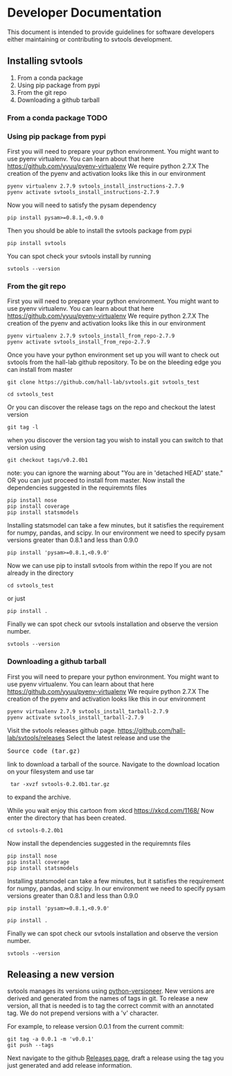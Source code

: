# Developer Documentation

This document is intended to provide guidelines for software developers either maintaining or 
contributing to svtools development.

## Installing svtools

1. From a conda package
1. Using pip package from pypi
1. From the git repo
1. Downloading a github tarball

### From a conda package TODO
### Using pip package from pypi
First you will need to prepare your python environment.
You might want to use pyenv virtualenv.
You can learn about that here <https://github.com/yyuu/pyenv-virtualenv>
We require python 2.7.X
The creation of the pyenv and activation looks like this in our environment
<pre><code>pyenv virtualenv 2.7.9 svtools_install_instructions-2.7.9
pyenv activate svtools_install_instructions-2.7.9</pre></code>
Now you will need to satisfy the pysam dependency
<pre><code>pip install pysam>=0.8.1,<0.9.0</pre></code>
Then you should be able to install the svtools package from pypi
<pre><code>pip install svtools</pre></code>
You can spot check your svtools install by running
<pre><code>svtools --version</pre></code>

<h3> From the git repo</h3>
First you will need to prepare your python environment.
You might want to use pyenv virtualenv. 
You can learn about that here <a href="https://github.com/yyuu/pyenv-virtualenv">https://github.com/yyuu/pyenv-virtualenv</a> 
We require python 2.7.X 
The creation of the pyenv and activation looks like this in our environment
<pre><code>pyenv virtualenv 2.7.9 svtools_install_from_repo-2.7.9
pyenv activate svtools_install_from_repo-2.7.9</pre></code> 
Once you have your python environment set up you will want to check out svtools from the hall-lab github repository.
To be on the bleeding edge you can install from master
<pre><code>git clone https://github.com/hall-lab/svtools.git svtools_test</code></pre>
<pre><code>cd svtools_test</pre></code>
Or you can discover the release tags on the repo and checkout the latest version
<pre><code>git tag -l</code></pre>
when you discover the version tag you wish to install you can switch to that version using
<pre><code>git checkout tags/v0.2.0b1</pre></code>
note: you can ignore the warning about "You are in 'detached HEAD' state."
OR you can just proceed to install from master.
Now install the dependencies suggested in the requiremnts files
<pre><code>pip install nose
pip install coverage
pip install statsmodels</pre></code>
Installing statsmodel can take a few minutes, but it satisfies the requirement for numpy, pandas, and scipy.
In our environment we need to specify pysam versions greater than 0.8.1 and less than 0.9.0
<pre><code>pip install 'pysam>=0.8.1,<0.9.0'</pre></code>
Now we can use pip to install svtools from within the repo
If you are not already in the directory
<pre><code>cd svtools_test</pre></code>
or just
<pre><code>pip install .</pre></code>
Finally we can spot check our svtools installation and observe the version number.
<pre><code>svtools --version</pre></code>

### Downloading a github tarball
First you will need to prepare your python environment.
You might want to use pyenv virtualenv.
You can learn about that here <a href="https://github.com/yyuu/pyenv-virtualenv">https://github.com/yyuu/pyenv-virtualenv</a>
We require python 2.7.X
The creation of the pyenv and activation looks like this in our environment
<pre><code>pyenv virtualenv 2.7.9 svtools_install_tarball-2.7.9
pyenv activate svtools_install_tarball-2.7.9</pre></code>
Visit the svtools releases github page.
<https://github.com/hall-lab/svtools/releases>
Select the latest release and use the <pre>Source code (tar.gz)</pre> link to download a tarball of the source.
Navigate to the download location on your filesystem and use tar 
<pre><code> tar -xvzf svtools-0.2.0b1.tar.gz</code></pre> to expand the archive.
While you wait enjoy this cartoon from xkcd <https://xkcd.com/1168/>
Now enter the directory that has been created.
<pre><code>cd svtools-0.2.0b1</pre></code>
Now install the dependencies suggested in the requiremnts files
<pre><code>pip install nose
pip install coverage
pip install statsmodels</pre></code>
Installing statsmodel can take a few minutes, but it satisfies the requirement for numpy, pandas, and scipy.
In our environment we need to specify pysam versions greater than 0.8.1 and less than 0.9.0
<pre><code>pip install 'pysam>=0.8.1,<0.9.0'</pre></code>
<pre><code>pip install .</pre></code>
Finally we can spot check our svtools installation and observe the version number.
<pre><code>svtools --version</pre></code>

## Releasing a new version

svtools manages its versions using [python-versioneer](https://github.com/warner/python-versioneer). 
New versions are derived and generated from the names of tags in git. To release a new version, all 
that is needed is to tag the correct commit with an annotated tag. We do not prepend versions with a 
'v' character.

For example, to release version 0.0.1 from the current commit:
```
git tag -a 0.0.1 -m 'v0.0.1'
git push --tags
```

Next navigate to the github [Releases page](https://github.com/hall-lab/svtools/releases), draft a 
release using the tag you just generated and add release information.
